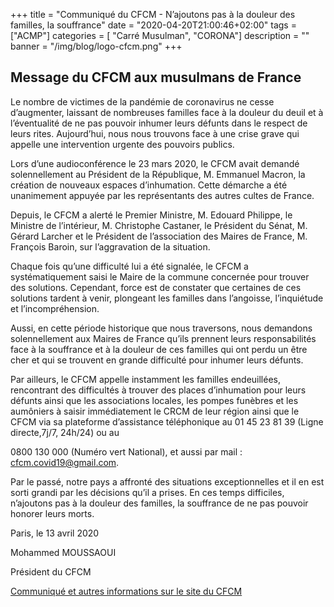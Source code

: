 +++
title = "Communiqué du CFCM - N’ajoutons pas à la douleur des familles, la souffrance"
date = "2020-04-20T21:00:46+02:00"
tags = ["ACMP"]
categories = [ "Carré Musulman", "CORONA"]
description = ""
banner = "/img/blog/logo-cfcm.png"
+++

## Message du CFCM aux musulmans de France

Le nombre de victimes de la pandémie de coronavirus ne cesse d’augmenter,
laissant de nombreuses familles face à la douleur du deuil et à l’éventualité de
ne pas pouvoir inhumer leurs défunts dans le respect de leurs rites.
Aujourd’hui, nous nous trouvons face à une crise grave qui appelle une
intervention urgente des pouvoirs publics.

Lors d’une audioconférence le 23 mars 2020, le CFCM avait demandé solennellement
au Président de la République, M. Emmanuel Macron, la création de nouveaux
espaces d’inhumation. Cette démarche a été unanimement appuyée par les
représentants des autres cultes de France.

Depuis, le CFCM a alerté le Premier Ministre, M. Edouard Philippe, le Ministre
de l’intérieur, M. Christophe Castaner, le Président du Sénat, M. Gérard Larcher
et le Président de l’association des Maires de France, M. François Baroin, sur
l’aggravation de la situation.

Chaque fois qu’une difficulté lui a été signalée, le CFCM a systématiquement
saisi le Maire de la commune concernée pour trouver des solutions. Cependant,
force est de constater que certaines de ces solutions tardent à venir, plongeant
les familles dans l’angoisse, l’inquiétude et l’incompréhension.

Aussi, en cette période historique que nous traversons, nous demandons
solennellement aux Maires de France qu’ils prennent leurs responsabilités face à
la souffrance et à la douleur de ces familles qui ont perdu un être cher et qui
se trouvent en grande difficulté pour inhumer leurs défunts.

Par ailleurs, le CFCM appelle instamment les familles endeuillées, rencontrant
des difficultés à trouver des places d’inhumation pour leurs défunts ainsi que
les associations locales, les pompes funèbres et les aumôniers à saisir
immédiatement le CRCM de leur région ainsi que le CFCM via sa plateforme
d’assistance téléphonique au 01 45 23 81 39 (Ligne directe,7j/7, 24h/24) ou au

0800 130 000 (Numéro vert National), et aussi par mail : cfcm.covid19@gmail.com.

Par le passé, notre pays a affronté des situations exceptionnelles et il en est
sorti grandi par les décisions qu’il a prises. En ces temps difficiles,
n’ajoutons pas à la douleur des familles, la souffrance de ne pas pouvoir
honorer leurs morts.



Paris, le 13 avril 2020

Mohammed MOUSSAOUI

Président du CFCM

[Communiqué et autres informations sur le site du CFCM](https://www.cfcm-officiel.fr/2020/04/13/najoutons-pas-a-la-douleur-des-familles-la-souffrance-de-ne-pas-pouvoir-honorer-leurs-morts/)
